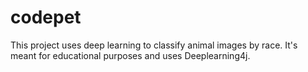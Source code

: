 # codepet

This project uses deep learning to classify animal images by race. It's meant for educational purposes and uses Deeplearning4j.

